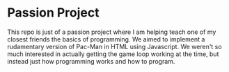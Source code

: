 # Passion Project

This repo is just of a passion project where I am helping teach one of my closest friends the basics of programming. We aimed to implement a rudamentary version of Pac-Man in HTML using Javascript. We weren't so much interested in actually getting the game loop working at the time, but instead just how programming works and how to program.
